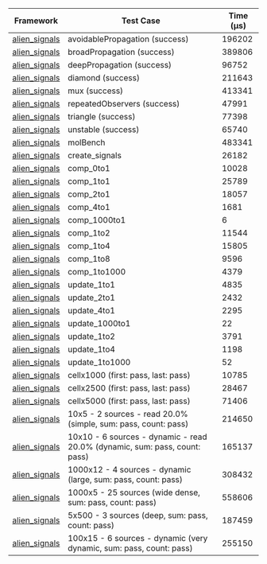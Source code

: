 | Framework | Test Case | Time (μs) |
| --- | --- | --- |
| [alien_signals](https://github.com/medz/alien-signals-dart) | avoidablePropagation (success) | 196202 |
| [alien_signals](https://github.com/medz/alien-signals-dart) | broadPropagation (success) | 389806 |
| [alien_signals](https://github.com/medz/alien-signals-dart) | deepPropagation (success) | 96752 |
| [alien_signals](https://github.com/medz/alien-signals-dart) | diamond (success) | 211643 |
| [alien_signals](https://github.com/medz/alien-signals-dart) | mux (success) | 413341 |
| [alien_signals](https://github.com/medz/alien-signals-dart) | repeatedObservers (success) | 47991 |
| [alien_signals](https://github.com/medz/alien-signals-dart) | triangle (success) | 77398 |
| [alien_signals](https://github.com/medz/alien-signals-dart) | unstable (success) | 65740 |
| [alien_signals](https://github.com/medz/alien-signals-dart) | molBench | 483341 |
| [alien_signals](https://github.com/medz/alien-signals-dart) | create_signals | 26182 |
| [alien_signals](https://github.com/medz/alien-signals-dart) | comp_0to1 | 10028 |
| [alien_signals](https://github.com/medz/alien-signals-dart) | comp_1to1 | 25789 |
| [alien_signals](https://github.com/medz/alien-signals-dart) | comp_2to1 | 18057 |
| [alien_signals](https://github.com/medz/alien-signals-dart) | comp_4to1 | 1681 |
| [alien_signals](https://github.com/medz/alien-signals-dart) | comp_1000to1 | 6 |
| [alien_signals](https://github.com/medz/alien-signals-dart) | comp_1to2 | 11544 |
| [alien_signals](https://github.com/medz/alien-signals-dart) | comp_1to4 | 15805 |
| [alien_signals](https://github.com/medz/alien-signals-dart) | comp_1to8 | 9596 |
| [alien_signals](https://github.com/medz/alien-signals-dart) | comp_1to1000 | 4379 |
| [alien_signals](https://github.com/medz/alien-signals-dart) | update_1to1 | 4835 |
| [alien_signals](https://github.com/medz/alien-signals-dart) | update_2to1 | 2432 |
| [alien_signals](https://github.com/medz/alien-signals-dart) | update_4to1 | 2295 |
| [alien_signals](https://github.com/medz/alien-signals-dart) | update_1000to1 | 22 |
| [alien_signals](https://github.com/medz/alien-signals-dart) | update_1to2 | 3791 |
| [alien_signals](https://github.com/medz/alien-signals-dart) | update_1to4 | 1198 |
| [alien_signals](https://github.com/medz/alien-signals-dart) | update_1to1000 | 52 |
| [alien_signals](https://github.com/medz/alien-signals-dart) | cellx1000 (first: pass, last: pass) | 10785 |
| [alien_signals](https://github.com/medz/alien-signals-dart) | cellx2500 (first: pass, last: pass) | 28467 |
| [alien_signals](https://github.com/medz/alien-signals-dart) | cellx5000 (first: pass, last: pass) | 71406 |
| [alien_signals](https://github.com/medz/alien-signals-dart) | 10x5 - 2 sources - read 20.0% (simple, sum: pass, count: pass) | 214650 |
| [alien_signals](https://github.com/medz/alien-signals-dart) | 10x10 - 6 sources - dynamic - read 20.0% (dynamic, sum: pass, count: pass) | 165137 |
| [alien_signals](https://github.com/medz/alien-signals-dart) | 1000x12 - 4 sources - dynamic (large, sum: pass, count: pass) | 308432 |
| [alien_signals](https://github.com/medz/alien-signals-dart) | 1000x5 - 25 sources (wide dense, sum: pass, count: pass) | 558606 |
| [alien_signals](https://github.com/medz/alien-signals-dart) | 5x500 - 3 sources (deep, sum: pass, count: pass) | 187459 |
| [alien_signals](https://github.com/medz/alien-signals-dart) | 100x15 - 6 sources - dynamic (very dynamic, sum: pass, count: pass) | 255150 |
